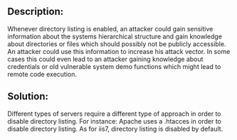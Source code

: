 ## Description:

Whenever directory listing is enabled, an attacker could gain sensitive information about
the systems hierarchical structure and gain knowledge about directories or files which should
possibly not be publicly accessible. An attacker could use this information to
increase his attack vector. In some cases this could even lead to an attacker gaining knowledge about
credentials or old vulnerable system demo functions which might lead to remote code execution.

## Solution:

Different types of servers require a different type of approach in order to disable
directory listing. For instance: Apache uses a .htacces in order to disable directory listing.
As for iis7, directory listing is disabled by default.
